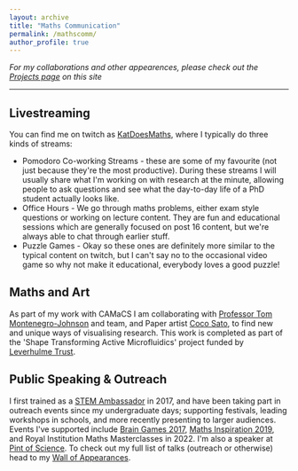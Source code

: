 ```yaml
---
layout: archive
title: "Maths Communication"
permalink: /mathscomm/
author_profile: true
---
```


 _For my collaborations and other appearences, please check out the [Projects page](/projects/) on this site_


*** 


Livestreaming
----
 
You can find me on twitch as [KatDoesMaths](https://twitch.tv/katdoesmaths), where I typically do three kinds of streams: 
<ul>
    <li> Pomodoro Co-working Streams - these are some of my favourite (not just because they're the most productive). During these streams I will usually share what I'm working on with research at the minute, allowing people to ask questions and see what the day-to-day life of a PhD student actually looks like. </li>
    <li> Office Hours - We go through maths problems, either exam style questions or working on lecture content. They are fun and educational sessions which are generally focused on post 16 content, but we're always able to chat through earlier stuff.  </li>
    <li> Puzzle Games - Okay so these ones are definitely more similar to the typical content on twitch, but I can't say no to the occasional video game so why not make it educational, everybody loves a good puzzle!</li>
</ul>

Maths and Art 
----

As part of my work with CAMaCS I am collaborating with  <a href="https://warwick.ac.uk/fac/sci/maths/people/staff/montenegro-johnson/">Professor Tom Montenegro-Johnson</a> and team, and Paper artist <a href="https://cocosato.co.uk/">Coco Sato</a>, to find new and unique ways of visualising research. This work is completed as part of the 'Shape Transforming Active Microfluidics' project funded by <a href="https://www.leverhulme.ac.uk/">Leverhulme Trust</a>.

Public Speaking & Outreach
----

I first trained as a <a href="https://www.stem.org.uk/stem-ambassadors">STEM Ambassador</a> in 2017, and have been taking part in outreach events since my undergraduate days; supporting festivals, leading workshops in schools, and more recently presenting to larger audiences. Events I've supported include <a href="https://museum.wales/cardiff/whatson/10492/Brain-Games/">Brain Games 2017</a>, <a href="https://mathsinspiration.com/">Maths Inspiration 2019</a>, and Royal Institution Maths Masterclasses in 2022. I'm also a speaker at <a href="https://pintofscience.co.uk/">Pint of Science</a>. To check out my full list of talks (outreach or otherwise) head to my <a href='/appearances/' >Wall of Appearances</a>.